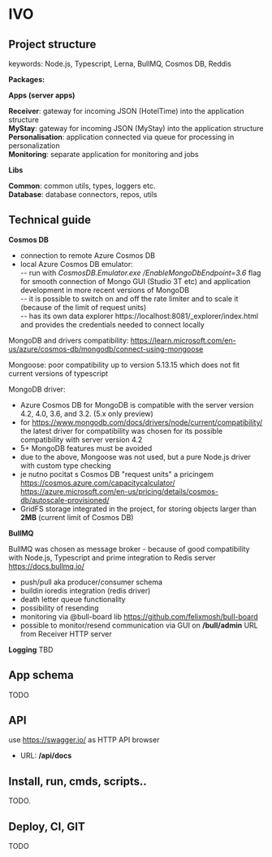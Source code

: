 # IVO


## Project structure
keywords: Node.js, Typescript, Lerna, BullMQ, Cosmos DB, Reddis

**Packages:**

**Apps (server apps)**

**Receiver**: gateway for incoming JSON (HotelTime) into the application structure  
**MyStay**:  gateway for incoming JSON (MyStay) into the application structure  
**Personalisation**: application connected via queue for processing in personalization  
**Monitoring**: separate application for monitoring and jobs  

**Libs**

**Common**: common utils, types, loggers etc.  
**Database**: database connectors, repos, utils  

## Technical guide

**Cosmos DB** 

 - connection to remote Azure Cosmos DB 
 -  local Azure Cosmos DB emulator:  
 -- run with *CosmosDB.Emulator.exe /EnableMongoDbEndpoint=3.6* flag for smooth connection of Mongo GUI (Studio 3T etc) and application development in more recent versions of MongoDB  
 -- it is possible to switch on and off the rate limiter and to scale it (because of the limit of request units)  
 -- has its own data explorer  https://localhost:8081/_explorer/index.html and provides the credentials needed to connect locally  

MongoDB and drivers compatibility:
https://learn.microsoft.com/en-us/azure/cosmos-db/mongodb/connect-using-mongoose

Mongoose: poor compatibility up to version 5.13.15 which does not fit current versions of typescript

MongoDB driver: 

 - Azure Cosmos DB for MongoDB is compatible with the server version 4.2, 4.0, 3.6, and 3.2. (5.x only preview)  
 -  for https://www.mongodb.com/docs/drivers/node/current/compatibility/ the latest driver for compatibility was chosen for its possible compatibility with server version 4.2  
 - 5+ MongoDB features must be avoided  
 - due to the above, Mongoose was not used, but a pure Node.js driver with custom type checking  
 - je nutno pocitat s Cosmos DB "request units" a pricingem  https://cosmos.azure.com/capacitycalculator/  https://azure.microsoft.com/en-us/pricing/details/cosmos-db/autoscale-provisioned/  
 - GridFS storage integrated in the project, for storing objects larger than **2MB** (current limit of Cosmos DB)



**BullMQ** 

BullMQ was chosen as message broker - because of good compatibility with Node.js, Typescript and prime integration to Redis server https://docs.bullmq.io/ 

 - push/pull aka producer/consumer schema  
 - buildin ioredis integration (redis driver)  
 - death letter queue functionality  
 - possibility of resending  
 - monitoring via @bull-board lib https://github.com/felixmosh/bull-board   
 - possible to monitor/resend communication via GUI on **/bull/admin** URL from Receiver HTTP server  

**Logging**
TBD

## App schema
TODO

## API
use https://swagger.io/ as HTTP API browser  
 - URL: **/api/docs** 
## Install, run, cmds, scripts..

TODO.

## Deploy, CI, GIT

TODO



